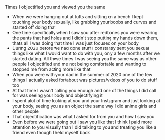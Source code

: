 Times I objectified you and viewed you the same 

  - When we were hanging out at tufts and sitting on a bench I kept touching your body sexually, like grabbing your boobs and curves and started off doing that
  - One time specifically when I saw you after redbones you were wearing the pants that had holes and I didn't stop putting my hands down them,
  thats all I was doing that time I was just focused on your body
  - During 2020 before we had done stuff I constantly sent you sexual things like what I would want to do with you, only a few months after we started dating.
  All these times I was seeing you the same way as other people I objectified and me not being comfortable and wanting to stopped me from acting more like that
  - When you were with your dad in the summer of 2020 one of the few things I actually asked for/about was pictures/videos of you to do stuff too
  - At that time I wasn't calling you enough and one of the things I did call for was seeing your body and objectifying it
  - I spent alot of time looking at you and your Instagram and just looking at your body, seeing you as an object the same way I did anime girls and other people
  - That objectification was what I asked for from you and how I saw you 
  - Even before we were going out I saw you like that I think I paid more attention to you visually than I did talking to you and treating you like a friend even though I held myself back

